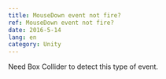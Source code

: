 ```yaml
---
title: MouseDown event not fire?
ref: MouseDown event not fire?
date: 2016-5-14
lang: en
category: Unity
---
```


Need Box Collider to detect this type of event.

